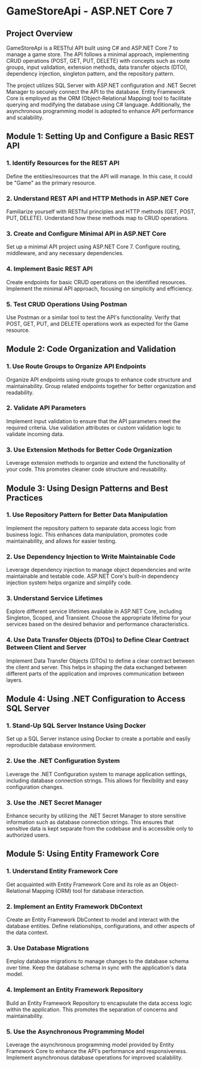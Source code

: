 # **GameStoreApi - ASP.NET Core 7**

## **Project Overview**

GameStoreApi is a RESTful API built using C# and ASP.NET Core 7 to manage a game store. The API follows a minimal approach, implementing CRUD operations (POST, GET, PUT, DELETE) with concepts such as route groups, input validation, extension methods, data transfer objects (DTO), dependency injection, singleton pattern, and the repository pattern.

The project utilizes SQL Server with ASP.NET configuration and .NET Secret Manager to securely connect the API to the database. Entity Framework Core is employed as the ORM (Object-Relational Mapping) tool to facilitate querying and modifying the database using C# language. Additionally, the asynchronous programming model is adopted to enhance API performance and scalability.

## **Module 1: Setting Up and Configure a Basic REST API**

### **1. Identify Resources for the REST API**

Define the entities/resources that the API will manage. In this case, it could be "Game" as the primary resource.

### **2. Understand REST API and HTTP Methods in ASP.NET Core**

Familiarize yourself with RESTful principles and HTTP methods (GET, POST, PUT, DELETE). Understand how these methods map to CRUD operations.

### **3. Create and Configure Minimal API in ASP.NET Core**

Set up a minimal API project using ASP.NET Core 7. Configure routing, middleware, and any necessary dependencies.

### **4. Implement Basic REST API**

Create endpoints for basic CRUD operations on the identified resources. Implement the minimal API approach, focusing on simplicity and efficiency.

### **5. Test CRUD Operations Using Postman**

Use Postman or a similar tool to test the API's functionality. Verify that POST, GET, PUT, and DELETE operations work as expected for the Game resource.

## **Module 2: Code Organization and Validation**

### **1. Use Route Groups to Organize API Endpoints**

Organize API endpoints using route groups to enhance code structure and maintainability. Group related endpoints together for better organization and readability.

### **2. Validate API Parameters**

Implement input validation to ensure that the API parameters meet the required criteria. Use validation attributes or custom validation logic to validate incoming data.

### **3. Use Extension Methods for Better Code Organization**

Leverage extension methods to organize and extend the functionality of your code. This promotes cleaner code structure and reusability.

## **Module 3: Using Design Patterns and Best Practices**

### **1. Use Repository Pattern for Better Data Manipulation**

Implement the repository pattern to separate data access logic from business logic. This enhances data manipulation, promotes code maintainability, and allows for easier testing.

### **2. Use Dependency Injection to Write Maintainable Code**

Leverage dependency injection to manage object dependencies and write maintainable and testable code. ASP.NET Core's built-in dependency injection system helps organize and simplify code.

### **3. Understand Service Lifetimes**

Explore different service lifetimes available in ASP.NET Core, including Singleton, Scoped, and Transient. Choose the appropriate lifetime for your services based on the desired behavior and performance characteristics.

### **4. Use Data Transfer Objects (DTOs) to Define Clear Contract Between Client and Server**

Implement Data Transfer Objects (DTOs) to define a clear contract between the client and server. This helps in shaping the data exchanged between different parts of the application and improves communication between layers.

## **Module 4: Using .NET Configuration to Access SQL Server**

### **1. Stand-Up SQL Server Instance Using Docker**

Set up a SQL Server instance using Docker to create a portable and easily reproducible database environment.

### **2. Use the .NET Configuration System**

Leverage the .NET Configuration system to manage application settings, including database connection strings. This allows for flexibility and easy configuration changes.

### **3. Use the .NET Secret Manager**

Enhance security by utilizing the .NET Secret Manager to store sensitive information such as database connection strings. This ensures that sensitive data is kept separate from the codebase and is accessible only to authorized users.

## **Module 5: Using Entity Framework Core**

### **1. Understand Entity Framework Core**

Get acquainted with Entity Framework Core and its role as an Object-Relational Mapping (ORM) tool for database interaction.

### **2. Implement an Entity Framework DbContext**

Create an Entity Framework DbContext to model and interact with the database entities. Define relationships, configurations, and other aspects of the data context.

### **3. Use Database Migrations**

Employ database migrations to manage changes to the database schema over time. Keep the database schema in sync with the application's data model.

### **4. Implement an Entity Framework Repository**

Build an Entity Framework Repository to encapsulate the data access logic within the application. This promotes the separation of concerns and maintainability.

### **5. Use the Asynchronous Programming Model**

Leverage the asynchronous programming model provided by Entity Framework Core to enhance the API's performance and responsiveness. Implement asynchronous database operations for improved scalability.